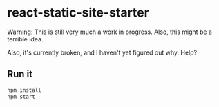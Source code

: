 # react-static-site-starter

Warning: This is still very much a work in progress. Also, this might be a terrible idea.

Also, it's currently broken, and I haven't yet figured out why. Help?

## Run it

```bash
npm install
npm start
```
